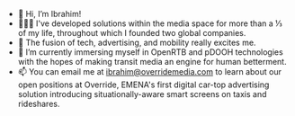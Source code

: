 - 👋 Hi, I’m Ibrahim!
- 👨🏻‍💻 I've developed solutions within the media space for more than a ⅓ of my life, throughout which I founded two global companies.
- 👀 The fusion of tech, advertising, and mobility really excites me.
- 🌱 I’m currently immersing myself in OpenRTB and pDOOH technologies with the hopes of making transit media an engine for human betterment.
- 📫 You can email me at ibrahim@overridemedia.com to learn about our open positions at Override, EMENA's first digital car-top advertising solution introducing situationally-aware smart screens on taxis and rideshares.
